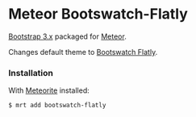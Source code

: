 Meteor Bootswatch-Flatly
==================

[Bootstrap 3.x](http://getbootstrap.com) packaged for [Meteor](http://meteor.com).

Changes default theme to [Bootswatch Flatly](http://bootswatch.com/flatly/).

### Installation

With [Meteorite](https://github.com/oortcloud/meteorite) installed:

```sh
$ mrt add bootswatch-flatly
```
